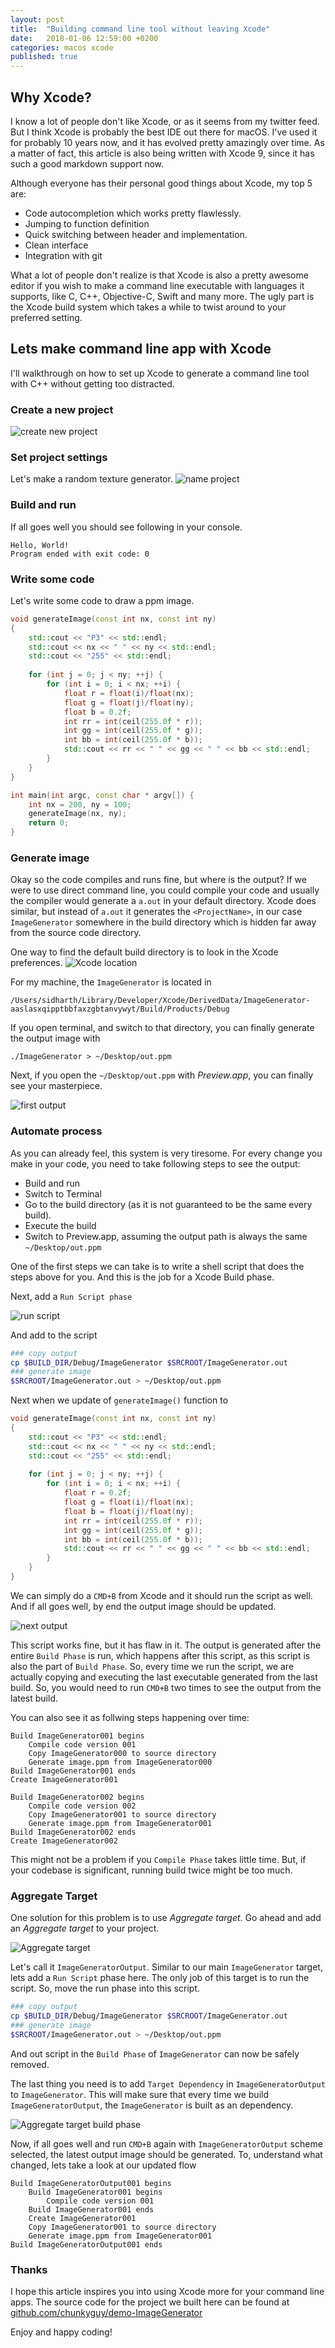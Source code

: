 ```yaml
---
layout: post
title:  "Building command line tool without leaving Xcode"
date:   2018-01-06 12:59:00 +0200
categories: macos xcode
published: true
---
```


## Why Xcode?

I know a lot of people don't like Xcode, or as it seems from my twitter feed. But I think Xcode is probably the best IDE out there for macOS. I've used it for probably 10 years now, and it has evolved pretty amazingly over time. As a matter of fact, this article is also being written with Xcode 9, since it has such a good markdown support now.

Although everyone has their personal good things about Xcode, my top 5 are:

- Code autocompletion which works pretty flawlessly.
- Jumping to function definition
- Quick switching between header and implementation.
- Clean interface
- Integration with git

What a lot of people don't realize is that Xcode is also a pretty awesome editor if you wish to make a command line executable with languages it supports, like C, C++, Objective-C, Swift and many more. The ugly part is the Xcode build system which takes a while to twist around to your preferred setting. 

## Lets make command line app with Xcode

I'll walkthrough on how to set up Xcode to generate a command line tool with C++ without getting too distracted.

### Create a new project

![create new project](https://i.imgur.com/31EghVr.png)

### Set project settings

Let's make a random texture generator.
![name project](https://i.imgur.com/V0LZTs5.png)

### Build and run

If all goes well you should see following in your console.

```
Hello, World!
Program ended with exit code: 0
```

### Write some code

Let's write some code to draw a ppm image.

```cpp
void generateImage(const int nx, const int ny)
{
    std::cout << "P3" << std::endl;
    std::cout << nx << " " << ny << std::endl;
    std::cout << "255" << std::endl;
    
    for (int j = 0; j < ny; ++j) {
        for (int i = 0; i < nx; ++i) {
            float r = float(i)/float(nx);
            float g = float(j)/float(ny);
            float b = 0.2f;
            int rr = int(ceil(255.0f * r));
            int gg = int(ceil(255.0f * g));
            int bb = int(ceil(255.0f * b));
            std::cout << rr << " " << gg << " " << bb << std::endl;
        }
    }
}

int main(int argc, const char * argv[]) {
    int nx = 200, ny = 100;
    generateImage(nx, ny);
    return 0;
}
```

### Generate image

Okay so the code compiles and runs fine, but where is the output? If we were to use direct command line, you could compile your code and usually the compiler would generate a `a.out` in your default directory. Xcode does similar, but instead of `a.out` it generates the `<ProjectName>`, in our case `ImageGenerator` somewhere in the build directory which is hidden far away from the source code directory.

One way to find the default build directory is to look in the Xcode preferences.
![Xcode location](https://i.imgur.com/bJoorv4.png)

For my machine, the `ImageGenerator` is located in
```
/Users/sidharth/Library/Developer/Xcode/DerivedData/ImageGenerator-aaslasxqipptbbfaxzgbtanvywyt/Build/Products/Debug
```

If you open terminal, and switch to that directory, you can finally generate the output image with
```
./ImageGenerator > ~/Desktop/out.ppm
```

Next, if you open the `~/Desktop/out.ppm` with *Preview.app*, you can finally see your masterpiece.

![first output](https://i.imgur.com/qQQfH4Y.png)

### Automate process

As you can already feel, this system is very tiresome. For every change you make in your code, you need to take following steps to see the output:

- Build and run
- Switch to Terminal
- Go to the build directory (as it is not guaranteed to be the same every build).
- Execute the build
- Switch to Preview.app, assuming the output path is always the same `~/Desktop/out.ppm`

One of the first steps we can take is to write a shell script that does the steps above for you. And this is the job for a Xcode Build phase.

Next, add a `Run Script phase`

![run script](https://i.imgur.com/2uPOkV7.png)

And add to the script

```bash
### copy output
cp $BUILD_DIR/Debug/ImageGenerator $SRCROOT/ImageGenerator.out
### generate image
$SRCROOT/ImageGenerator.out > ~/Desktop/out.ppm
```

Next when we update of `generateImage()` function to

```cpp
void generateImage(const int nx, const int ny)
{
    std::cout << "P3" << std::endl;
    std::cout << nx << " " << ny << std::endl;
    std::cout << "255" << std::endl;
    
    for (int j = 0; j < ny; ++j) {
        for (int i = 0; i < nx; ++i) {
            float r = 0.2f;
            float g = float(i)/float(nx);
            float b = float(j)/float(ny);
            int rr = int(ceil(255.0f * r));
            int gg = int(ceil(255.0f * g));
            int bb = int(ceil(255.0f * b));
            std::cout << rr << " " << gg << " " << bb << std::endl;
        }
    }
}
```

We can simply do a `CMD+B` from Xcode and it should run the script as well. And if all goes well, by end the output image should be updated.

![next output](https://i.imgur.com/EovNThb.png)

This script works fine, but it has flaw in it. The output is generated after the entire `Build Phase` is run, which happens after this script, as this script is also the part of `Build Phase`.
So, every time we run the script, we are actually copying and executing the last executable generated from the last build. So, you would need to run `CMD+B` two times to see the output from the latest build.

You can also see it as follwing steps happening over time:
```
Build ImageGenerator001 begins
    Compile code version 001
    Copy ImageGenerator000 to source directory
    Generate image.ppm from ImageGenerator000
Build ImageGenerator001 ends
Create ImageGenerator001

Build ImageGenerator002 begins
    Compile code version 002
    Copy ImageGenerator001 to source directory
    Generate image.ppm from ImageGenerator001
Build ImageGenerator002 ends
Create ImageGenerator002
```

This might not be a problem if you `Compile Phase` takes little time. But, if your codebase is significant, running build twice might be too much.

### Aggregate Target

One solution for this problem is to use *Aggregate target*. Go ahead and add an *Aggregate target* to your project.

![Aggregate target](https://i.imgur.com/wD7bHZe.png)

Let's call it `ImageGeneratorOutput`. Similar to our main `ImageGenerator` target, lets add a `Run Script` phase here. The only job of this target is to run the script. So, move the run phase into this script.

```bash
### copy output
cp $BUILD_DIR/Debug/ImageGenerator $SRCROOT/ImageGenerator.out
### generate image
$SRCROOT/ImageGenerator.out > ~/Desktop/out.ppm
```

And out script in the `Build Phase` of `ImageGenerator`  can now be safely removed.

The last thing you need is to add `Target Dependency` in `ImageGeneratorOutput` to `ImageGenerator`. This will make sure that every time we build `ImageGeneratorOutput`, the `ImageGenerator` is built as an dependency.

![Aggregate target build phase](https://i.imgur.com/UT7pOkJ.png)

Now, if all goes well and run `CMD+B` again with `ImageGeneratorOutput` scheme selected, the latest output image should be generated.
To, understand what changed, lets take a look at our updated flow

```
Build ImageGeneratorOutput001 begins
    Build ImageGenerator001 begins
        Compile code version 001
    Build ImageGenerator001 ends
    Create ImageGenerator001
    Copy ImageGenerator001 to source directory
    Generate image.ppm from ImageGenerator001
Build ImageGeneratorOutput001 ends
```
### Thanks

I hope this article inspires you into using Xcode more for your command line apps. The source code for the project we built here can be found at [github.com/chunkyguy/demo-ImageGenerator](https://github.com/chunkyguy/demo-ImageGenerator)

Enjoy and happy coding!
